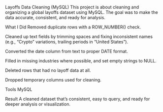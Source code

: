 Layoffs Data Cleaning (MySQL)
This project is about cleaning and organizing a global layoffs dataset using MySQL. The goal was to make the data accurate, consistent, and ready for analysis.

What I Did
Removed duplicate rows with a ROW_NUMBER() check.

Cleaned up text fields by trimming spaces and fixing inconsistent names (e.g., “Crypto” variations, trailing periods in “United States”).

Converted the date column from text to proper DATE format.

Filled in missing industries where possible, and set empty strings to NULL.

Deleted rows that had no layoff data at all.

Dropped temporary columns used for cleaning.

Tools
MySQL

Result
A cleaned dataset that’s consistent, easy to query, and ready for deeper analysis or visualization.
